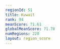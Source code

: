 ```yaml
---
regionId: 51
title: Kuwait
rank: 94
meanScore: 71.61
globalMeanScore: 71.78
numRegions: 220
layout: region_score
---
```

